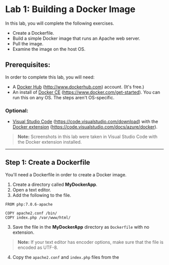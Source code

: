 # Lab 1: Building a Docker Image

In this lab, you will complete the following exercises.

* Create a Dockerfile.
* Build a simple Docker image that runs an Apache web server.
* Pull the image.
* Examine the image on the host OS.

## Prerequisites:
In order to complete this lab, you will need:

* A [Docker Hub](http://www.dockerhub.com) (http://www.dockerhub.com) account. (It's free.)
* An install of [Docker CE](https://www.docker.com/get-started) (https://www.docker.com/get-started). You can run this on any OS. The steps aren't OS-specific.

### Optional: ###
* [Visual Studio Code](https://code.visualstudio.com/download) (https://code.visualstudio.com/download) with the [Docker extension](https://code.visualstudio.com/docs/azure/docker) (https://code.visualstudio.com/docs/azure/docker).

> **Note:** Screenshots in this lab were taken in Visual Studio Code with the Docker extension installed.

---

## Step 1: Create a Dockerfile
You'll need a Dockerfile in order to create a Docker image.

1. Create a directory called **MyDockerApp**.
2. Open a text editor.
3. Add the following to the file.

```
FROM php:7.0.6-apache

COPY apache2.conf /bin/
COPY index.php /var/www/html/
```
3. Save the file in the **MyDockerApp** directory as ``Dockerfile`` with no extension. 

> **Note:** If your text editor has encoder options, make sure that the file is encoded as UTF-8.

4. Copy the ``apache2.conf`` and ``index.php`` files from the 
